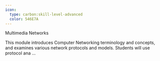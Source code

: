 ```yaml
---
icon:
  type: carbon:skill-level-advanced
  color: 546E7A
---
```

Multimedia Networks

This module introduces Computer Networking terminology and concepts, and examines various network protocols and models. Students will use protocol ana ... 
